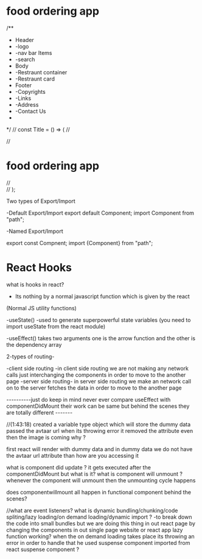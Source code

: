 # food ordering app


/**
 * Header
 *  -logo
 *  -nav bar Items
 *  -search
 * Body
 *  -Restraunt container
 *  -Restraunt card
 * Footer
 *  -Copyrights
 *  -Links
 *  -Address
 *  -Contact Us
 *
 */
// const Title = () => (
//   <div className="head">
//     <h1>food ordering app</h1>
//   </div>
// );

Two types of Export/Import

-Default Export/Import
export default Component;
import Component from "path";

-Named Export/Import

export const Compnent;
import {Component} from "path";



# React Hooks

what is hooks in react?
- Its nothing by a normal javascript function which is given by the react

(Normal JS utility functions)

-useState() -used to generate superpowerful state variables (you need to import useState from the react module)

-useEffect() takes two arguments one is the arrow function and the other is the dependency array 

2-types of routing-

-client side routing -in client side routing we are not making any network calls just interchanging the components in order to move to the another page
-server side routing- in server side routing we make an network call on to the server fetches the data in order to move to the another page

----------just do keep in mind never ever compare useEffect with componentDidMount their work can be same but behind the scenes they are totally different -------

//(1:43:18) created a variable type object which will store the dummy data passed the avtaar url when its throwing error it removed the attribute even then the image is coming why ?

first react will render with dummy data and in dummy data we do not have the avtaar url attribute than how are you accessing it 


what is component did update ?   it gets executed after the componentDidMount but what is it?
what is component will unmount ? whenever the component will unmount then the unmounting cycle happens

does componentwillmount all happen in functional component behind the scenes?

<!-- read more about set interval and set timeout-->

//what are event listeners?
what is dynamic bundling/chunking/code spliting/lazy loading/on demand loading/dynamic import ?
-to break down the code into small bundles but we are doing this thing in out react page by changing the components
in out single page website or react app
lazy function working?  when the on demand loading takes place its throwing an error in order to handle that he used suspense component imported from react 
suspense component ?
